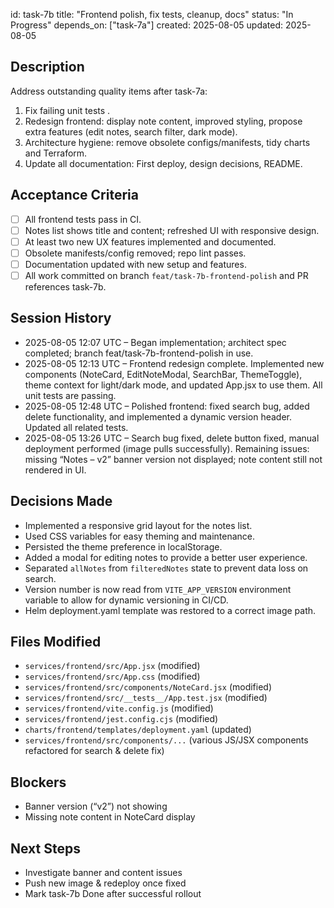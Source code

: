 id: task-7b
title: "Frontend polish, fix tests, cleanup, docs"
status: "In Progress"
depends_on: ["task-7a"]
created: 2025-08-05
updated: 2025-08-05

## Description

Address outstanding quality items after task-7a:

1. Fix failing unit tests .
2. Redesign frontend: display note content, improved styling, propose extra features (edit notes, search filter, dark mode).
3. Architecture hygiene: remove obsolete configs/manifests, tidy charts and Terraform.
4. Update all documentation: First deploy, design decisions, README.

## Acceptance Criteria

- [ ] All frontend tests pass in CI.
- [ ] Notes list shows title and content; refreshed UI with responsive design.
- [ ] At least two new UX features implemented and documented.
- [ ] Obsolete manifests/config removed; repo lint passes.
- [ ] Documentation updated with new setup and features.
- [ ] All work committed on branch `feat/task-7b-frontend-polish` and PR references task-7b.

## Session History

<!-- Update as work progresses -->

- 2025-08-05 12:07 UTC – Began implementation; architect spec completed; branch feat/task-7b-frontend-polish in use.
- 2025-08-05 12:13 UTC – Frontend redesign complete. Implemented new components (NoteCard, EditNoteModal, SearchBar, ThemeToggle), theme context for light/dark mode, and updated App.jsx to use them. All unit tests are passing.
- 2025-08-05 12:48 UTC – Polished frontend: fixed search bug, added delete functionality, and implemented a dynamic version header. Updated all related tests.
- 2025-08-05 13:26 UTC – Search bug fixed, delete button fixed, manual deployment performed (image pulls successfully). Remaining issues: missing “Notes – v2” banner version not displayed; note content still not rendered in UI.

## Decisions Made

- Implemented a responsive grid layout for the notes list.
- Used CSS variables for easy theming and maintenance.
- Persisted the theme preference in localStorage.
- Added a modal for editing notes to provide a better user experience.
- Separated `allNotes` from `filteredNotes` state to prevent data loss on search.
- Version number is now read from `VITE_APP_VERSION` environment variable to allow for dynamic versioning in CI/CD.
- Helm deployment.yaml template was restored to a correct image path.

## Files Modified

- `services/frontend/src/App.jsx` (modified)
- `services/frontend/src/App.css` (modified)
- `services/frontend/src/components/NoteCard.jsx` (modified)
- `services/frontend/src/__tests__/App.test.jsx` (modified)
- `services/frontend/vite.config.js` (modified)
- `services/frontend/jest.config.cjs` (modified)
- `charts/frontend/templates/deployment.yaml` (updated)
- `services/frontend/src/components/...` (various JS/JSX components refactored for search & delete fix)

## Blockers

- Banner version (“v2”) not showing
- Missing note content in NoteCard display

## Next Steps

- Investigate banner and content issues
- Push new image & redeploy once fixed
- Mark task-7b Done after successful rollout
